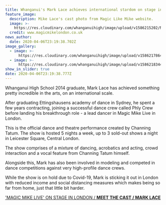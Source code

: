 ```yaml
---
title: Whanganui's Mark Lace achieves international stardom on stage in London
feature_image:
  description: Mike Lace's cast photo from Magic Like Mike website.
  image: >-
    https://res.cloudinary.com/whanganuihigh/image/upload/v1586215202/News/Mark_Lace.lead_dancer_in_Magic_Mike_Live_in_London_7.4.20.jpg
  credit: www.magicmikelondon.co.uk
news_author:
  date: 2020-04-06T23:19:38.702Z
image_gallery:
  - image: >-
      https://res.cloudinary.com/whanganuihigh/image/upload/v1586217864/News/Magic_Like_Mike.falling-mob-2.jpg
  - image: >-
      https://res.cloudinary.com/whanganuihigh/image/upload/v1586218344/News/gallery_0027_2018_11_14_Magic_Mike_Stage_Shots48170-2-Edit.jpg
show_in_slider: true
date: 2020-04-06T23:19:38.777Z
---
```

Whanganui High School 2014 graduate, Mark Lace has achieved something pretty incredible in the arts, on an international scale. 

After graduating Ettingshausens academy of dance in Sydney, he spent a few years contracting, joining a successful dance crew called Phly Crew before landing his breakthrough role - a lead dancer in Magic Mike Live in London. 

This is the official dance and theatre performance created by Channing Tatum. The show is hosted 5 nights a week, up to 3 sold-out shows a night in Leicester Square, Central London.

The show comprises of a mixture of dancing, acrobatics and acting, crowd interaction and a vocal feature from Channing Tatum himself. 

Alongside this, Mark has also been involved in modeling and competed in dance competitions against very high-profile dance crews. 

While the show is on hold due to Covid-19, Mark is sticking it out in London with reduced income and social distancing measures which makes being so far from home, just that little bit harder. 

['MAGIC MIKE LIVE' ON STAGE IN LONDON / **MEET THE CAST / MARK LACE**](https://www.magicmikelondon.co.uk/cast/mark-lace)